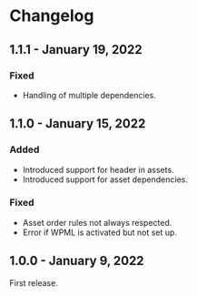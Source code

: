 # Changelog

## 1.1.1 - January 19, 2022

### Fixed
- Handling of multiple dependencies.

## 1.1.0 - January 15, 2022

### Added
- Introduced support for header in assets.
- Introduced support for asset dependencies.

### Fixed
- Asset order rules not always respected.
- Error if WPML is activated but not set up.

## 1.0.0 - January 9, 2022
First release.